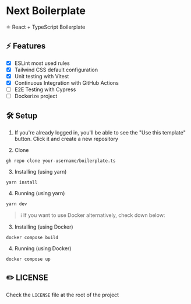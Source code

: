 # Next Boilerplate 
⚛️ React + TypeScript Boilerplate

## ⚡ Features

- [X] ESLint most used rules
- [X] Tailwind CSS default configuration
- [X] Unit testing with Vitest
- [X] Continuous Integration with GitHub Actions
- [ ] E2E Testing with Cypress
- [ ] Dockerize project

## 🛠️ Setup

1. If you're already logged in, you'll be able to see the "Use this template" button. Click it and create a new repository

2. Clone

```
gh repo clone your-username/boilerplate.ts
```

3. Installing (using yarn)

```
yarn install 
```

4. Running (using yarn)

```
yarn dev
```

> :information_source: If you want to use Docker alternatively, check down below:

3. Installing (using Docker)

```
docker compose build 
```

4. Running (using Docker)

```
docker compose up
```

## ✏️ LICENSE

Check the `LICENSE` file at the root of the project
